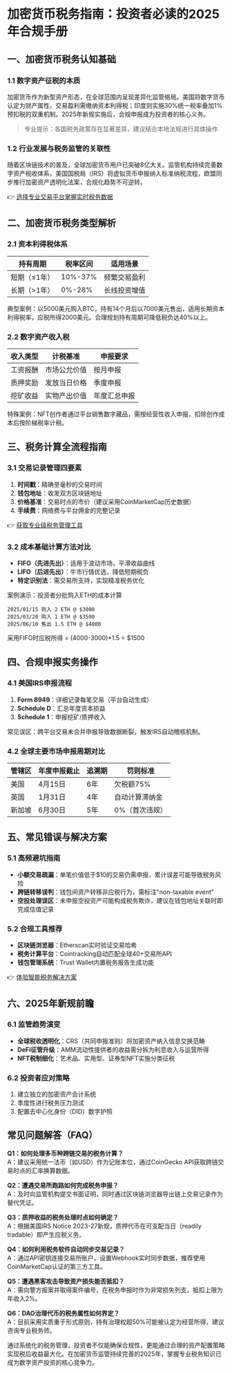 # 加密货币税务指南：投资者必读的2025年合规手册

## 一、加密货币税务认知基础

### 1.1 数字资产征税的本质
加密货币作为新型资产形态，在全球范围内呈现差异化监管格局。美国将数字货币认定为财产属性，交易盈利需缴纳资本利得税；印度则实施30%统一税率叠加1%预扣税的双重机制。2025年新规实施后，合规申报成为投资者的核心义务。

> 专业提示：各国税务政策存在显著差异，建议结合本地法规进行具体操作

### 1.2 行业发展与税务监管的关联性
随着区块链技术的普及，全球加密货币用户已突破8亿大关。监管机构持续完善数字资产税收体系，美国国税局（IRS）将虚拟货币申报纳入标准纳税流程，欧盟同步推行加密资产透明化法案，合规化趋势不可逆转。

👉 [选择专业交易平台掌握实时税务数据](https://bit.ly/okx_welcome)

## 二、加密货币税务类型解析

### 2.1 资本利得税体系
| 持有周期 | 税率区间 | 适用场景 |
|---------|---------|---------|
| 短期（≤1年） | 10%-37% | 频繁交易盈利 |
| 长期（>1年） | 0%-28% | 长线投资增值 |

典型案例：以5000美元购入BTC，持有14个月后以7000美元售出，适用长期资本利得税率，应税所得2000美元。合理规划持有周期可降低税负达40%以上。

### 2.2 数字资产收入税
| 收入类型 | 计税基准 | 申报要求 |
|---------|---------|---------|
| 工资报酬 | 市场公允价值 | 按月申报 |
| 质押奖励 | 发放当日价格 | 季度申报 |
| 挖矿收益 | 实物产出价值 | 年度汇总申报 |

特殊案例：NFT创作者通过平台销售数字藏品，需按经营性收入申报，扣除创作成本后按阶梯税率计税。

## 三、税务计算全流程指南

### 3.1 交易记录管理四要素
1. **时间戳**：精确至毫秒的交易时间
2. **钱包地址**：收发双方区块链地址
3. **价格基准**：交易时点的市价（建议采用CoinMarketCap历史数据）
4. **手续费**：网络费与平台佣金的完整记录

👉 [获取专业级税务管理工具](https://bit.ly/okx_welcome)

### 3.2 成本基础计算方法对比
- **FIFO（先进先出）**：适用于波动市场，平滑收益曲线
- **LIFO（后进先出）**：牛市行情优选，降低短期税负
- **特定识别法**：需交易所支持，实现精准税务优化

案例演示：投资者分批购入ETH的成本计算
```
2025/01/15 购入 2 ETH @ $3000
2025/03/20 购入 1 ETH @ $3500
2025/06/10 售出 1.5 ETH @ $4000
```
采用FIFO时应税所得 = (4000-3000)*1.5 = $1500

## 四、合规申报实务操作

### 4.1 美国IRS申报流程
1. **Form 8949**：详细记录每笔交易（平台自动生成）
2. **Schedule D**：汇总年度资本损益
3. **Schedule 1**：申报挖矿/质押收入

常见误区：跨平台交易未合并申报导致数据断裂，触发IRS自动稽核机制。

### 4.2 全球主要市场申报周期对比
| 管辖区 | 年度申报截止 | 追溯期 | 罚则标准 |
|-------|-------------|-------|---------|
| 美国 | 4月15日 | 6年 | 欠税额75% |
| 英国 | 1月31日 | 4年 | 自动计算滞纳金 |
| 新加坡 | 6月30日 | 5年 | 0%（首次违规） |

## 五、常见错误与解决方案

### 5.1 高频避坑指南
- **小额交易疏漏**：单笔价值低于$10的交易仍需申报，累计误差可能导致税务风险
- **跨链转移误判**：钱包间资产转移非应税行为，需标注"non-taxable event"
- **空投处理误区**：未申报空投资产可能构成税务欺诈，建议在钱包地址关联时即完成估值记录

### 5.2 合规工具推荐
- **区块链浏览器**：Etherscan实时验证交易哈希
- **税务计算平台**：Cointracking自动匹配全球40+交易所API
- **钱包管理系统**：Trust Wallet内置税务报告生成功能

👉 [体验智能税务解决方案](https://bit.ly/okx_welcome)

## 六、2025年新规前瞻

### 6.1 监管趋势演变
- **全球税收透明化**：CRS（共同申报准则）将加密资产纳入信息交换范畴
- **DeFi征管升级**：AMM流动性提供者的收益需分拆为利息收入与运营所得
- **NFT税制细化**：艺术品、实用型、证券型NFT实施分类征税

### 6.2 投资者应对策略
1. 建立独立的加密资产会计系统
2. 季度性进行税务压力测试
3. 配置去中心化身份（DID）数字护照

## 常见问题解答（FAQ）

**Q1：如何处理多币种跨链交易的税务计算？**  
A：建议采用统一法币（如USD）作为记账本位，通过CoinGecko API获取跨链交易时点的汇率换算数据。

**Q2：遭遇交易所跑路如何完成税务申报？**  
A：及时向监管机构提交书面证明，同时通过区块链浏览器导出链上交易记录作为替代凭证。

**Q3：质押收益的税务处理时点如何确定？**  
A：根据美国IRS Notice 2023-27新规，质押代币在可支配当日（readily tradable）即产生应税义务。

**Q4：如何利用税务软件自动同步交易记录？**  
A：通过API密钥连接交易所账户，设置Webhook实时同步数据，推荐使用CoinMarketCap认证的第三方工具。

**Q5：遭遇黑客攻击导致资产损失能否抵扣？**  
A：需向警方报案并取得案件编号，在税务申报时作为非常损失列支，抵扣上限为年收入2%。

**Q6：DAO治理代币的税务属性如何界定？**  
A：目前采用实质重于形式原则，持有治理权超50%可能被认定为经营所得，建议咨询专业税务师。

通过系统化的税务管理，投资者不仅能确保合规性，更能通过合理的资产配置策略实现税后收益最大化。在加密货币监管持续完善的2025年，掌握专业税务知识已成为数字资产投资的核心竞争力。